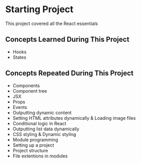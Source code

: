 # Starting Project

This project covered all the React essentials

## Concepts Learned During This Project

- Hooks
- States

## Concepts Repeated During This Project

- Components
- Component tree
- JSX
- Props
- Events
- Outputting dynamic content
- Setting HTML attributes dynamically & Loading image files
- Conditional logic in React
- Outputting list data dynamically
- CSS styling & Dynamic styling
- Module programming
- Setting up a project
- Project structure
- File extentions in modules
